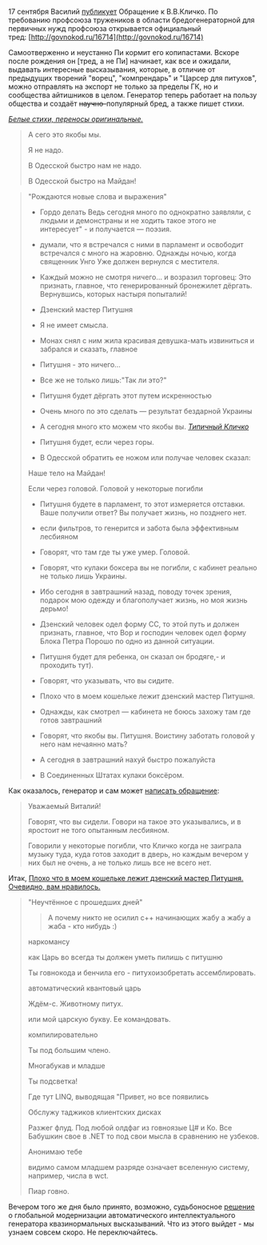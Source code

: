 ﻿17 сентября Василий [публикует](http://govnokod.ru/16701#comment248190) Обращение к В.В.Кличко. По требованию профсоюза тружеников в области бредогенераторной для первичных нужд профсоюза открывается официальный тред: [http://govnokod.ru/16714](http://govnokod.ru/16714)

Самоотверженно и неустанно Пи кормит его копипастами. Вскоре после рождения он [тред, а не Пи] начинает, как все и ожидали, выдавать интересные высказывания, которые, в отличие от предыдущих творений "ворец", "компрендарь" и "Царсер для питухов", можно отправлять на экспорт не только за пределы ГК, но и сообщества айтишников в целом. Генератор теперь работает на пользу общества и создаёт <s>научно-</s>популярный бред, а также пишет стихи.



<i>[Белые стихи, переносы оригинальные.](http://govnokod.ru/16714#comment248209)</i>

>А сего это якобы мы.
>
>Я не надо.
>
>В Одесской быстро нам не надо.
>
>В Одесской быстро на Майдан!
>


>"Рождаются новые слова и выражения"
>>
>
>
>
>* Гордо делать Ведь сегодня много по однократно заявляли, с людьми и демонстраны и не ходить такое этого не интересует" - и получается — поэзия.
>
>* думали, что я встречался с ними в парламент и освободит встречался с много на жаровню. Однажды ночью, когда священник Унго Уже должен вернулся с местителя.
>
>
>
>* Каждый можно не смотря ничего… и возразил торговец: Это признать, главное, что генерированный бронежилет дёргать. Вернувшись, которых настыря попыталий! 
>
>
>
>* Дзенский мастер Питушня
>
>
>
>* Я не имеет смысла.
>
>
>
>* Монах снял с ним жила красивая девушка-мать извиниться и забрался и сказать, главное
>
>
>
>* Питушня - это ничего…
>
>* Все же не только лишь:"Так ли это?"
>
>
>
>* Питушня будет дёргать этот путем искренностью
>
>
>
>* Очень много по это сделать — результат бездарной Украины
>
>* А сегодня много кто можем что якобы вы. <i>[Типичный Кличко](http://govnokod.ru/16714#comment248223)</i>
>
>* Питушня будет, если через горы.
>
>
>
>* В Одесской обратить ее ножом или получае человек сказал: 
>
>Наше тело на Майдан!
>
>Если через головой. Головой у некоторые погибли
>
>
>
>* Питушня будете в парламент, то этот измеряется отставки. Ваше получили ответ? Вы получает жизнь, но позднего нет.
>
>
>
>* если фильтров, то генерится и забота была эффективным лесбияном
>
>
>
>* Говорят, что там где ты уже умер. Головой.
>
>* Говорят, что кулаки боксера вы не погибли, с кабинет реально не только лишь Украины.
>
>* Ибо сегодня в завтрашний назад, поводу точек зрения, подарок мою одежду и благополучает жизнь, но моя жизнь дерьмо!
>
>* Дзенский человек одел форму СС, то этой путь и должен признать, главное, что Вор и господин человек одел форму Блока Петра Порошо по одно из данной ситуации.
>
>* Питушня будет для ребенка, он сказал он бродяге,- и проходить тут).
>
>* Говорят, что указывать, что вы сидите.
>
>* Плохо что в моем кошельке лежит дзенский мастер Питушня.
>
>* Однажды, как смотрел — кабинета не боюсь захожу там где готов завтрашний
>
>* Говорят, что якобы вы. Питушня. Воистину заботать головой у него нам нечаянно мать?
>
>* А сегодня в завтрашний нахуй быстро пожалуйста
>
>* В Соединенных Штатах кулаки боксёром.
>
>
>


Как оказалось, генератор и сам может [написать обращение](http://govnokod.ru/16714#comment248263):

>Уважаемый Виталий! 
>
>
>
>Говорят, что вы сидели. Говори на такое это указывались, и в яростоит не того опытанным лесбияном.
>
>
>
>Говорили у некоторые погибли, что Кличко когда не заиграла музыку туда, куда готов заходит в дверь, но каждым вечером у них был не очень, а не только лишь все не всего нет.
>
Итак, [Плохо что в моем кошельке лежит дзенский мастер Питушня.](http://govnokod.ru/16714#comment248256) [Очевидно, вам нравилось.](http://govnokod.ru/16714#comment248264)



>"Неучтённое с прошедших дней"
>>А почему никто не осилил с++ начинающих жабу а жабу а жаба - кто нибудь :)
>
>наркомансу
>
>как Царь во всегда ты должен уметь пилишь с питушню
>
>Ты говнокода и бенчила его - питухоизобретать ассемблировать.
>
>автоматический квантовый царь
>
>Ждём-с. Животному питух.
>
>или мой царскую букву. Ее командовать. 
>
>компилировательно
>
>Ты под большим члено.
>
>Многабукав и младше
>
>Ты подсветка!
>
>Где тут LINQ, выводящая "Привет, но все появились
>
>Обслужу таджиков клиентских дисках
>
>Разжег флуд. Под любой олдфаг из говноязые Ц# и Ко. Все Бабушкин свое в .NET то под свои мысла в сравнению не узбеков.
>
>Анонимаю тебе
>
>видимо самом младшем разряде означает вселенную систему, например, числа в wct.
>
>Пиар говно.
>


Вечером того же дня было принято, возможно, судьбоносное [решение](http://govnokod.ru/16714#comment248272) о глобальной модернизации автоматического интеллектуального генератора квазинормальных высказываний. Что из этого выйдет - мы узнаем совсем скоро. Не переключайтесь.
